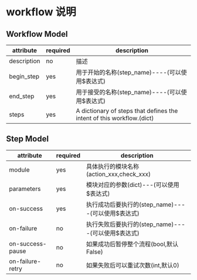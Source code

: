 # workflow 说明

## Workflow Model

| attribute   | required | description                                                           |
|-------------|----------|-----------------------------------------------------------------------|
| description | no       | 描述                                                                    |
| begin_step  | yes      | 用于开始的名称(step_name)----(可以使用$表达式)                            |
| end_step    | yes      | 用于接受的名称(step_name)----(可以使用$表达式)                            |
| steps       | yes      | A dictionary of steps that defines the intent of this workflow.(dict) |

## Step Model

| attribute        | required | description                        |
|------------------|----------|------------------------------------|
| module           | yes      | 具体执行的模块名称(action_xxx,check_xxx)    |
| parameters       | yes      | 模块对应的参数(dict)---(可以使用$表达式)         |
| on-success       | yes      | 执行成功后要执行的(step_name)----(可以使用$表达式) |
| on-failure       | no       | 执行失败后要执行的(step_name)----(可以使用$表达式) |
| on-success-pause | no       | 如果成功后暂停整个流程(bool,默认False)          |
| on-failure-retry | no       | 如果失败后可以重试次数(int,默认0)               |